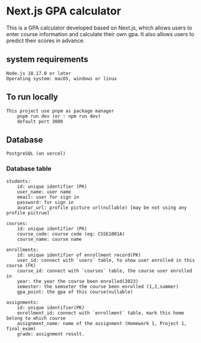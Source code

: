 # Next.js GPA calculator

This is a GPA calculator developed based on Next.js, which allows users to enter course information and calculate their own gpa. It also allows users to predict their scores in advance.
    
## system requirements
    Node.js 18.17.0 or later
    Operating system: macOS, windows or linux

## To run locally
    This project use pnpm as package manager
        pnpm run dev (or : npm run dev)
        default port 3000

## Database
    PostgreSQL (on vercel)

### Database table
    students:
        id: unique identifier (PK)
        user_name: user name
        email: user for sign in 
        password: for sign in
        avatar_url: profile picture url(nullable) [may be not using any profile pictrue]

    courses:
        id: unique identifier (PK)
        course_code: course code (eg: CSSE1001A)
        course_name: course name

    enrollments:
        id: unique identifier of enrollment record(PK)
        user_id: connect with `users` table, to show user enrolled in this course (FK)
        course_id: connect with `courses` table, the course user enrolled in
        year: the year the course been enrolled(2023)
        semester: the semseter the course been enrolled (1,2,summer)
        gpa_point: the gpa of this course(nullable)

    assignments:
        id: unique identifier(PK)
        enrollment_id: connect with `enrollment` table, mark this home belong to which course
        assignment_name: name of the assignment (Homework 1, Project 1, final_exam)
        grade: assignment result.
